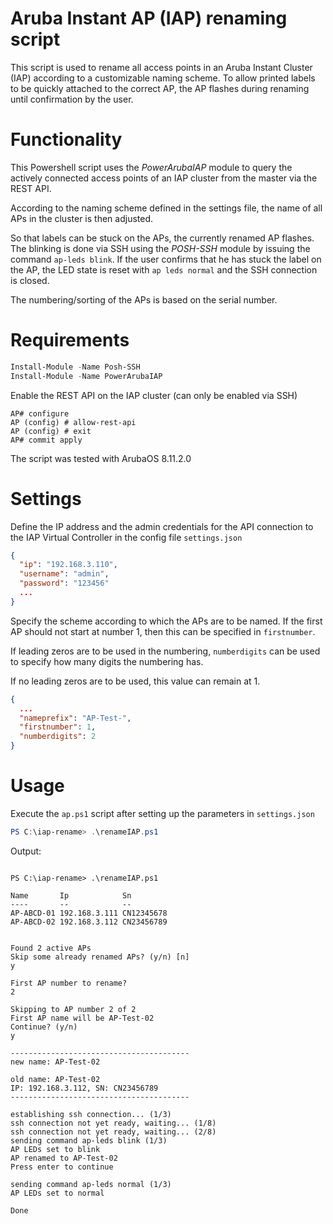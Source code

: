 # Aruba Instant AP (IAP) renaming script

This script is used to rename all access points in an Aruba Instant Cluster (IAP) according to a customizable naming scheme.
To allow printed labels to be quickly attached to the correct AP, the AP flashes during renaming until confirmation by the user.

# Functionality

This Powershell script uses the _PowerArubaIAP_ module to query the actively connected access points of an IAP cluster from the master via the REST API.

According to the naming scheme defined in the settings file, the name of all APs in the cluster is then adjusted.

So that labels can be stuck on the APs, the currently renamed AP flashes. The blinking is done via SSH using the _POSH-SSH_ module by issuing the command `ap-leds blink`. If the user confirms that he has stuck the label on the AP, the LED state is reset with `ap leds normal` and the SSH connection is closed.

The numbering/sorting of the APs is based on the serial number.

# Requirements

```Powershell
Install-Module -Name Posh-SSH
Install-Module -Name PowerArubaIAP
```

Enable the REST API on the IAP cluster (can only be enabled via SSH)
```
AP# configure
AP (config) # allow-rest-api
AP (config) # exit
AP# commit apply
```

The script was tested with ArubaOS 8.11.2.0

# Settings


Define the IP address and the admin credentials for the API connection to the IAP Virtual Controller in the config file `settings.json`

```json
{
  "ip": "192.168.3.110",
  "username": "admin",
  "password": "123456"
  ...
}
```

Specify the scheme according to which the APs are to be named. If the first AP should not start at number 1, then this can be specified in `firstnumber`.

If leading zeros are to be used in the numbering, `numberdigits` can be used to specify how many digits the numbering has.

If no leading zeros are to be used, this value can remain at 1.

```json
{
  ...
  "nameprefix": "AP-Test-",
  "firstnumber": 1,
  "numberdigits": 2
}
```

# Usage

Execute the `ap.ps1` script after setting up the parameters in `settings.json`

```Powershell
PS C:\iap-rename> .\renameIAP.ps1
```

Output:

```

PS C:\iap-rename> .\renameIAP.ps1

Name       Ip            Sn
----       --            --
AP-ABCD-01 192.168.3.111 CN12345678
AP-ABCD-02 192.168.3.112 CN23456789


Found 2 active APs
Skip some already renamed APs? (y/n) [n]
y

First AP number to rename?
2

Skipping to AP number 2 of 2
First AP name will be AP-Test-02
Continue? (y/n)
y

----------------------------------------
new name: AP-Test-02

old name: AP-Test-02
IP: 192.168.3.112, SN: CN23456789
----------------------------------------

establishing ssh connection... (1/3)
ssh connection not yet ready, waiting... (1/8)
ssh connection not yet ready, waiting... (2/8)
sending command ap-leds blink (1/3)
AP LEDs set to blink
AP renamed to AP-Test-02
Press enter to continue

sending command ap-leds normal (1/3)
AP LEDs set to normal

Done

```
